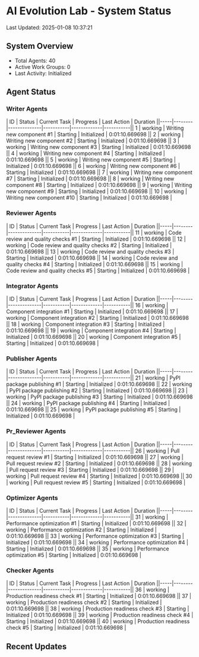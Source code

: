 # AI Evolution Lab - System Status
Last Updated: 2025-01-08 10:37:21

## System Overview
- Total Agents: 40
- Active Work Groups: 0
- Last Activity: Initialized

## Agent Status

### Writer Agents
| ID | Status | Current Task | Progress | Last Action | Duration ||-----|--------|--------------|-----------|-------------|-----------|| 1 | working | Writing new component #1 | Starting | Initialized | 0:01:10.669698 || 2 | working | Writing new component #2 | Starting | Initialized | 0:01:10.669698 || 3 | working | Writing new component #3 | Starting | Initialized | 0:01:10.669698 || 4 | working | Writing new component #4 | Starting | Initialized | 0:01:10.669698 || 5 | working | Writing new component #5 | Starting | Initialized | 0:01:10.669698 || 6 | working | Writing new component #6 | Starting | Initialized | 0:01:10.669698 || 7 | working | Writing new component #7 | Starting | Initialized | 0:01:10.669698 || 8 | working | Writing new component #8 | Starting | Initialized | 0:01:10.669698 || 9 | working | Writing new component #9 | Starting | Initialized | 0:01:10.669698 || 10 | working | Writing new component #10 | Starting | Initialized | 0:01:10.669698 |
### Reviewer Agents
| ID | Status | Current Task | Progress | Last Action | Duration ||-----|--------|--------------|-----------|-------------|-----------|| 11 | working | Code review and quality checks #1 | Starting | Initialized | 0:01:10.669698 || 12 | working | Code review and quality checks #2 | Starting | Initialized | 0:01:10.669698 || 13 | working | Code review and quality checks #3 | Starting | Initialized | 0:01:10.669698 || 14 | working | Code review and quality checks #4 | Starting | Initialized | 0:01:10.669698 || 15 | working | Code review and quality checks #5 | Starting | Initialized | 0:01:10.669698 |
### Integrator Agents
| ID | Status | Current Task | Progress | Last Action | Duration ||-----|--------|--------------|-----------|-------------|-----------|| 16 | working | Component integration #1 | Starting | Initialized | 0:01:10.669698 || 17 | working | Component integration #2 | Starting | Initialized | 0:01:10.669698 || 18 | working | Component integration #3 | Starting | Initialized | 0:01:10.669698 || 19 | working | Component integration #4 | Starting | Initialized | 0:01:10.669698 || 20 | working | Component integration #5 | Starting | Initialized | 0:01:10.669698 |
### Publisher Agents
| ID | Status | Current Task | Progress | Last Action | Duration ||-----|--------|--------------|-----------|-------------|-----------|| 21 | working | PyPI package publishing #1 | Starting | Initialized | 0:01:10.669698 || 22 | working | PyPI package publishing #2 | Starting | Initialized | 0:01:10.669698 || 23 | working | PyPI package publishing #3 | Starting | Initialized | 0:01:10.669698 || 24 | working | PyPI package publishing #4 | Starting | Initialized | 0:01:10.669698 || 25 | working | PyPI package publishing #5 | Starting | Initialized | 0:01:10.669698 |
### Pr_Reviewer Agents
| ID | Status | Current Task | Progress | Last Action | Duration ||-----|--------|--------------|-----------|-------------|-----------|| 26 | working | Pull request review #1 | Starting | Initialized | 0:01:10.669698 || 27 | working | Pull request review #2 | Starting | Initialized | 0:01:10.669698 || 28 | working | Pull request review #3 | Starting | Initialized | 0:01:10.669698 || 29 | working | Pull request review #4 | Starting | Initialized | 0:01:10.669698 || 30 | working | Pull request review #5 | Starting | Initialized | 0:01:10.669698 |
### Optimizer Agents
| ID | Status | Current Task | Progress | Last Action | Duration ||-----|--------|--------------|-----------|-------------|-----------|| 31 | working | Performance optimization #1 | Starting | Initialized | 0:01:10.669698 || 32 | working | Performance optimization #2 | Starting | Initialized | 0:01:10.669698 || 33 | working | Performance optimization #3 | Starting | Initialized | 0:01:10.669698 || 34 | working | Performance optimization #4 | Starting | Initialized | 0:01:10.669698 || 35 | working | Performance optimization #5 | Starting | Initialized | 0:01:10.669698 |
### Checker Agents
| ID | Status | Current Task | Progress | Last Action | Duration ||-----|--------|--------------|-----------|-------------|-----------|| 36 | working | Production readiness check #1 | Starting | Initialized | 0:01:10.669698 || 37 | working | Production readiness check #2 | Starting | Initialized | 0:01:10.669698 || 38 | working | Production readiness check #3 | Starting | Initialized | 0:01:10.669698 || 39 | working | Production readiness check #4 | Starting | Initialized | 0:01:10.669698 || 40 | working | Production readiness check #5 | Starting | Initialized | 0:01:10.669698 |

## Recent Updates

